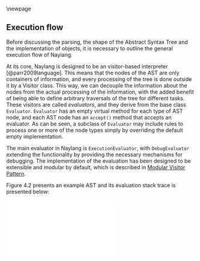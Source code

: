 \newpage

Execution flow
------

Before discussing the parsing, the shape of the Abstract Syntax Tree and the implementation of objects, it is necessary to outline the general execution flow of Naylang.

At its core, Naylang is designed to be an visitor-based interpreter [@parr2009language]. This means that the nodes of the AST are only containers of information, and every processing of the tree is done outside it by a Visitor class. This way, we can decouple the information about the nodes from the actual processing of the information, with the added benefit of being able to define arbitrary traversals of the tree for different tasks. These visitors are called _evaluators_, and they derive from the base class `Evaluator`. `Evaluator` has an empty virtual method for each type of AST node, and each AST node has an `accept()` method that accepts an evaluator. As can be seen, a subclass of `Evaluator` may include rules to process one or more of the node types simply by overriding the default empty implementation.

The main evaluator in Naylang is `ExecutionEvaluator`, with `DebugEvaluator` extending the functionality by providing the necessary mechanisms for debugging. The implementation of the evaluation has been designed to be extensible and modular by default, which is described in [Modular Visitor Pattern](#modular-visitor-pattern).

Figure 4.2 presents an example AST and its evaluation stack trace is presented below:

![Example AST for execution flow](images/eval_flow.pdf)

